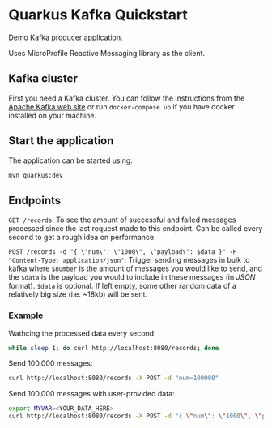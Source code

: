 Quarkus Kafka Quickstart
========================

Demo Kafka producer application.

Uses MicroProfile Reactive Messaging library as the client.

## Kafka cluster

First you need a Kafka cluster. You can follow the instructions from the [Apache Kafka web site](https://kafka.apache.org/quickstart) or run `docker-compose up` if you have docker installed on your machine.

## Start the application

The application can be started using: 

```bash
mvn quarkus:dev
```

## Endpoints

`GET /records`: To see the amount of successful and failed messages processed since the last request made to this endpoint. Can be called every second to get a rough idea on performance.

`POST /records -d "{ \"num\": \"1000\", \"payload\": $data }" -H "Content-Type: application/json"`: Trigger sending messages in bulk to kafka where `$number` is the amount of messages you would like to send, and the `$data` is the payload you would to include in these messages (in *JSON* format). `$data` is optional. If left empty, some other random data of a relatively big size (i.e. ~18kb) will be sent.

### Example

Wathcing the processed data every second:
```bash
while sleep 1; do curl http://localhost:8080/records; done
```

Send 100,000 messages:
```bash
curl http://localhost:8080/records -X POST -d "num=100000"
```

Send 100,000 messages with user-provided data:
```bash
export MYVAR=<YOUR_DATA_HERE>
curl http://localhost:8080/records -X POST -d "{ \"num\": \"1000\", \"payload\": $MYVAR }" -H "Content-Type: application/json"
```